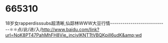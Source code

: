 # 665310
18岁女rapperdisssubs超清晰,仙踪林WWW大豆行情----------------------------⚛⚛点/此/进/入/http://www.baidu.com/link?url=NoK8PT47PahMhFH8Vie_jnciyIKNTTtVBQKpill6udK&amp;wd
